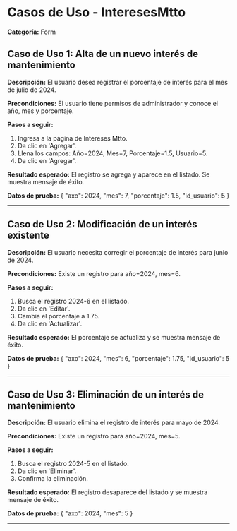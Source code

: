 # Casos de Uso - InteresesMtto

**Categoría:** Form

## Caso de Uso 1: Alta de un nuevo interés de mantenimiento

**Descripción:** El usuario desea registrar el porcentaje de interés para el mes de julio de 2024.

**Precondiciones:**
El usuario tiene permisos de administrador y conoce el año, mes y porcentaje.

**Pasos a seguir:**
1. Ingresa a la página de Intereses Mtto.
2. Da clic en 'Agregar'.
3. Llena los campos: Año=2024, Mes=7, Porcentaje=1.5, Usuario=5.
4. Da clic en 'Agregar'.

**Resultado esperado:**
El registro se agrega y aparece en el listado. Se muestra mensaje de éxito.

**Datos de prueba:**
{ "axo": 2024, "mes": 7, "porcentaje": 1.5, "id_usuario": 5 }

---

## Caso de Uso 2: Modificación de un interés existente

**Descripción:** El usuario necesita corregir el porcentaje de interés para junio de 2024.

**Precondiciones:**
Existe un registro para año=2024, mes=6.

**Pasos a seguir:**
1. Busca el registro 2024-6 en el listado.
2. Da clic en 'Editar'.
3. Cambia el porcentaje a 1.75.
4. Da clic en 'Actualizar'.

**Resultado esperado:**
El porcentaje se actualiza y se muestra mensaje de éxito.

**Datos de prueba:**
{ "axo": 2024, "mes": 6, "porcentaje": 1.75, "id_usuario": 5 }

---

## Caso de Uso 3: Eliminación de un interés de mantenimiento

**Descripción:** El usuario elimina el registro de interés para mayo de 2024.

**Precondiciones:**
Existe un registro para año=2024, mes=5.

**Pasos a seguir:**
1. Busca el registro 2024-5 en el listado.
2. Da clic en 'Eliminar'.
3. Confirma la eliminación.

**Resultado esperado:**
El registro desaparece del listado y se muestra mensaje de éxito.

**Datos de prueba:**
{ "axo": 2024, "mes": 5 }

---

